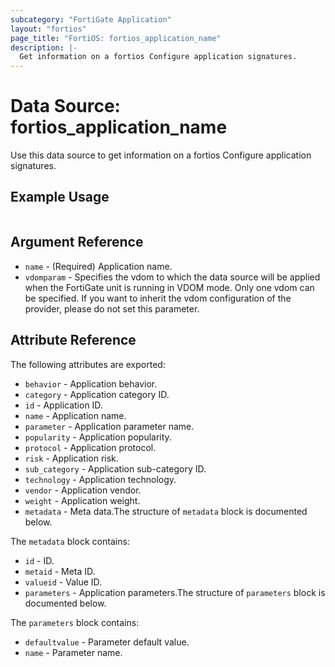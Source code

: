 ```yaml
---
subcategory: "FortiGate Application"
layout: "fortios"
page_title: "FortiOS: fortios_application_name"
description: |-
  Get information on a fortios Configure application signatures.
---
```


# Data Source: fortios_application_name
Use this data source to get information on a fortios Configure application signatures.


## Example Usage

```hcl

```

## Argument Reference

* `name` - (Required) Application name.
* `vdomparam` - Specifies the vdom to which the data source will be applied when the FortiGate unit is running in VDOM mode. Only one vdom can be specified. If you want to inherit the vdom configuration of the provider, please do not set this parameter.

## Attribute Reference

The following attributes are exported:

* `behavior` - Application behavior.
* `category` - Application category ID.
* `id` - Application ID.
* `name` - Application name.
* `parameter` - Application parameter name.
* `popularity` - Application popularity.
* `protocol` - Application protocol.
* `risk` - Application risk.
* `sub_category` - Application sub-category ID.
* `technology` - Application technology.
* `vendor` - Application vendor.
* `weight` - Application weight.
* `metadata` - Meta data.The structure of `metadata` block is documented below.

The `metadata` block contains:

* `id` - ID.
* `metaid` - Meta ID.
* `valueid` - Value ID.
* `parameters` - Application parameters.The structure of `parameters` block is documented below.

The `parameters` block contains:

* `defaultvalue` - Parameter default value.
* `name` - Parameter name.
